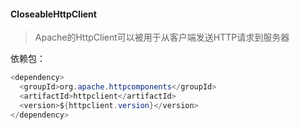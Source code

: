 #### CloseableHttpClient

> Apache的HttpClient可以被用于从客户端发送HTTP请求到服务器

依赖包：

```java
<dependency>
  <groupId>org.apache.httpcomponents</groupId>
  <artifactId>httpclient</artifactId>
  <version>${httpclient.version}</version>
</dependency>
```

